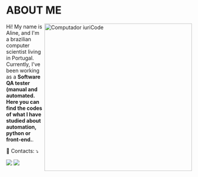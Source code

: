 # ABOUT ME

<img src="https://raw.githubusercontent.com/MicaelliMedeiros/micaellimedeiros/master/image/computer-illustration.png" min-width="400px" max-width="400px" width="400px" align="right" alt="Computador iuriCode">

<p align="left"> 
  Hi! My name is Aline, and I'm a brazilian computer scientist living in Portugal. Currently, I've been working as a <strong> Software QA tester (manual and automated. Here you can find the codes of what I have studied about automation, python or front-end.</strong>.
</p>

<p align="left">
  💌 Contacts: ⤵️
</p>

<p align="left">
  <a href="alineslopes.4@gmail.com" alt="Gmail">
  <img src="https://img.shields.io/badge/-Gmail-FF0000?style=flat-square&labelColor=FF0000&logo=gmail&logoColor=white&link=alineslopes.4@gmail.com" /></a>

<a href="https://www.linkedin.com/in/aline-s-lopes" alt="Linkedin">
  <img src="https://img.shields.io/badge/-Linkedin-0e76a8?style=flat-square&logo=Linkedin&logoColor=white&link=https://www.linkedin.com/in/aline-s-lopes/" /></a>
